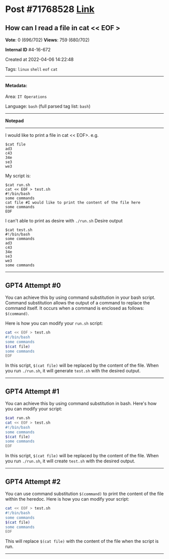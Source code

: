 
# Post \#71768528 [Link](https://stackoverflow.com/questions/71768528/)

## How can I read a file in cat << EOF >

**Vote**: 0 (696/702) **Views**: 759 (680/702) 

**Internal ID** \#4-16-672

Created at 2022-04-06 14:22:48

Tags: `linux` `shell` `eof` `cat`

----------

#### Metadata:

Area: `IT Operations`

Language: `bash` (full parsed tag list: `bash`)

----------

**Notepad**


----------

I would like to print a file in cat << EOF>. e.g.
```
$cat file
ad3
c43
34e
se3
we3
```

My script is:
```
$cat run.sh
cat << EOF > test.sh
#!/bin/bash
some commands
cat file #I would like to print the content of the file here
some commands
EOF
```

I can't able to print as desire with `./run.sh`
Desire output
```
$cat test.sh
#!/bin/bash
some commands
ad3
c43
34e
se3
we3
some commands
```



----------
        
## GPT4 Attempt \#0

You can achieve this by using command substitution in your bash script. Command substitution allows the output of a command to replace the command itself. It occurs when a command is enclosed as follows: `$(command)`. 

Here is how you can modify your `run.sh` script:

```bash
cat << EOF > test.sh
#!/bin/bash
some commands
$(cat file)
some commands
EOF
```

In this script, `$(cat file)` will be replaced by the content of the file. When you run `./run.sh`, it will generate `test.sh` with the desired output.

--------

## GPT4 Attempt \#1

You can achieve this by using command substitution in bash. Here's how you can modify your script:

```bash
$cat run.sh
cat << EOF > test.sh
#!/bin/bash
some commands
$(cat file)
some commands
EOF
```

In this script, `$(cat file)` will be replaced by the content of the file. When you run `./run.sh`, it will create `test.sh` with the desired output.

--------

## GPT4 Attempt \#2

You can use command substitution `$(command)` to print the content of the file within the heredoc. Here is how you can modify your script:

```bash
cat << EOF > test.sh
#!/bin/bash
some commands
$(cat file)
some commands
EOF
```

This will replace `$(cat file)` with the content of the file when the script is run.

--------
